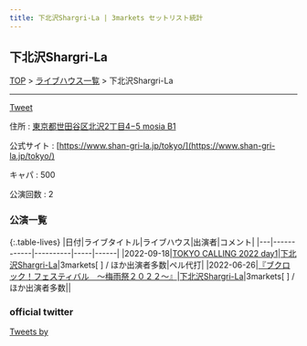 ```yaml
---
title: 下北沢Shargri-La | 3markets セットリスト統計
---
```

## 下北沢Shargri-La

[TOP](/setlist/) > [ライブハウス一覧](livehouses.html) > 下北沢Shargri-La

___

<a href="https://twitter.com/share?ref_src=twsrc%5Etfw" data-text="3markets[ ]セットリスト > 下北沢Shargri-La" class="twitter-share-button" data-via="3markets" data-hashtags="3markets" data-related="3markets" data-show-count="false">Tweet</a>

住所
:    <a href="https://www.google.co.jp/maps/search/%E6%9D%B1%E4%BA%AC%E9%83%BD%E4%B8%96%E7%94%B0%E8%B0%B7%E5%8C%BA%E5%8C%97%E6%B2%A22%E4%B8%81%E7%9B%AE4%E2%88%925%20mosia%20B1" rel="noopener noreferrer" target="_blank">東京都世田谷区北沢2丁目4−5 mosia B1</a>

公式サイト
:    [https://www.shan-gri-la.jp/tokyo/](https://www.shan-gri-la.jp/tokyo/)

キャパ
:    500

公演回数
: 2



### 公演一覧

{:.table-lives}
|日付|ライブタイトル|ライブハウス|出演者|コメント|
|---|------------|----------|-----|------|
|<span class="nowrap">2022-09-18</span>|[TOKYO CALLING 2022 day1](live034.html)|[下北沢Shargri-La](livehouse012.html)|3markets[ ] / ほか出演者多数|ペル代打|
|<span class="nowrap">2022-06-26</span>|[『ブクロック！フェスティバル　～梅雨祭２０２２～』](live022.html)|[下北沢Shargri-La](livehouse012.html)|3markets[ ] / ほか出演者多数||




### official twitter

<a class="twitter-timeline" href="https://twitter.com/?ref_src=twsrc%5Etfw">Tweets by </a> <script async src="https://platform.twitter.com/widgets.js" charset="utf-8"></script>


<script async src="https://platform.twitter.com/widgets.js" charset="utf-8"></script>